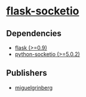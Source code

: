 # [flask-socketio](https://pypi.org/project/flask-socketio)

## Dependencies
- [flask (>=0.9)](packages/f/flask.md)
- [python-socketio (>=5.0.2)](packages/p/python-socketio.md)



## Publishers
- [miguelgrinberg](https://pypi.org/user/miguelgrinberg)

